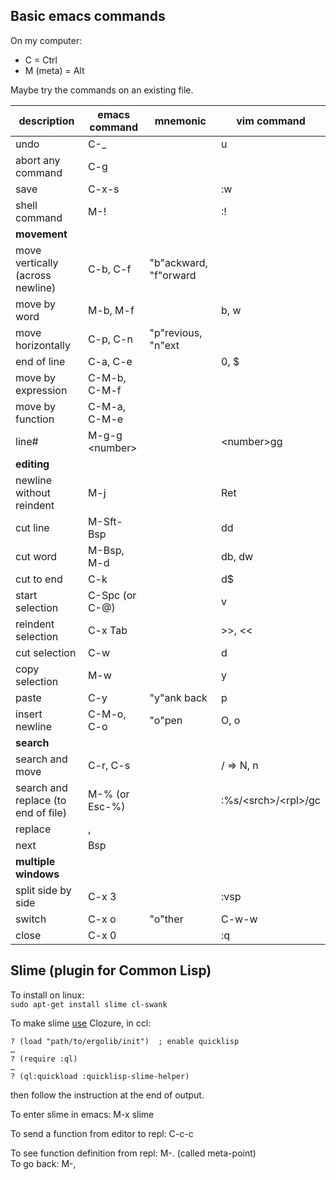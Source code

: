 ## Basic emacs commands

On my computer:
* C = Ctrl
* M (meta) = Alt

Maybe try the commands on an existing file.

description | emacs command | mnemonic | vim command
---|---|---|---
undo | C-_ | | u
abort any command | C-g |
save | C-x-s | | :w
shell command | M-! | | :!
**movement** |
move vertically (across newline) | C-b, C-f | "b"ackward, "f"orward | 
move by word | M-b, M-f | | b, w
move horizontally | C-p, C-n | "p"revious, "n"ext
end of line | C-a, C-e | | 0, $
move by expression | C-M-b, C-M-f |
move by function | C-M-a, C-M-e |
line# | M-g-g \<number> | | \<number>gg
**editing** |
newline without reindent | M-j | | Ret
cut line | M-Sft-Bsp | | dd
cut word | M-Bsp, M-d | | db, dw
cut to end | C-k | | d$
start selection | C-Spc (or C-@) | | v
reindent selection | C-x Tab | | >>, <<
cut selection | C-w | | d
copy selection | M-w | | y
paste | C-y | "y"ank back | p
insert newline | C-M-o, C-o | "o"pen | O, o 
**search** |
search and move | C-r, C-s | | / ⇒ N, n
search and replace (to end of file) | M-% (or Esc-%) | | :%s/\<srch>/\<rpl>/gc
replace | , |
next | Bsp |
**multiple windows** |
split side by side | C-x 3 | | :vsp
switch | C-x o | "o"ther | C-w-w
close | C-x 0 | | :q

## Slime (plugin for Common Lisp)

To install on linux:\
`sudo apt-get install slime cl-swank`

To make slime [use](https://trac.clozure.com/ccl/wiki/InstallingSlime) Clozure, in ccl:
```
? (load "path/to/ergolib/init")  ; enable quicklisp 
…
? (require :ql)
…
? (ql:quickload :quicklisp-slime-helper)
```
then follow the instruction at the end of output.

To enter slime in emacs: M-x slime

To send a function from editor to repl: C-c-c

To see function definition from repl: M-. (called meta-point)\
To go back: M-,
